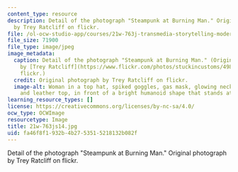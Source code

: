 ```yaml
---
content_type: resource
description: Detail of the photograph "Steampunk at Burning Man." Original photograph
  by Trey Ratcliff on flickr.
file: /ol-ocw-studio-app/courses/21w-763j-transmedia-storytelling-modern-science-fiction-spring-2014/fa46f8f1932b4b2753515218132b082f_21w-763js14.jpg
file_size: 71900
file_type: image/jpeg
image_metadata:
  caption: Detail of the photograph "Steampunk at Burning Man." (Original photograph
    by [Trey Ratcliff](https://www.flickr.com/photos/stuckincustoms/4989019868) on
    flickr.)
  credit: Original photograph by Trey Ratcliff on flickr.
  image-alt: Woman in a top hat, spiked goggles, gas mask, glowing necklace, chain,
    and leather top, in front of a bright humanoid shape that stands atop a tall tower.
learning_resource_types: []
license: https://creativecommons.org/licenses/by-nc-sa/4.0/
ocw_type: OCWImage
resourcetype: Image
title: 21w-763js14.jpg
uid: fa46f8f1-932b-4b27-5351-5218132b082f
---
```

Detail of the photograph "Steampunk at Burning Man." Original photograph by Trey Ratcliff on flickr.